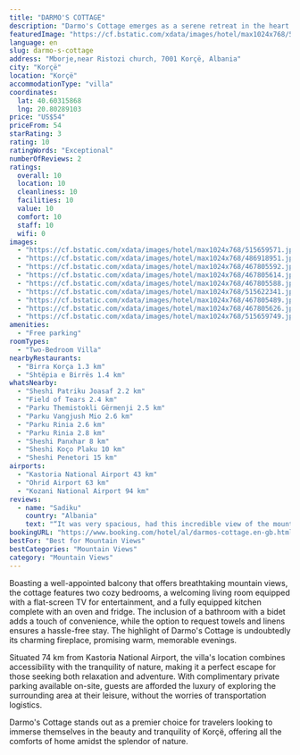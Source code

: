 ```yaml
---
title: "DARMO'S COTTAGE"
description: "Darmo's Cottage emerges as a serene retreat in the heart of Korçë, offering guests a unique blend of comfort and scenic beauty."
featuredImage: "https://cf.bstatic.com/xdata/images/hotel/max1024x768/515659571.jpg?k=1bc024a596207aa323c5f22a21a24ee77def9285f9805bc6343778f3f1cc1443&o=&hp=1"
language: en
slug: darmo-s-cottage
address: "Mborje,near Ristozi church, 7001 Korçë, Albania"
city: "Korçë"
location: "Korçë"
accommodationType: "villa"
coordinates:
  lat: 40.60315868
  lng: 20.80289103
price: "US$54"
priceFrom: 54
starRating: 3
rating: 10
ratingWords: "Exceptional"
numberOfReviews: 2
ratings:
  overall: 10
  location: 10
  cleanliness: 10
  facilities: 10
  value: 10
  comfort: 10
  staff: 10
  wifi: 0
images:
  - "https://cf.bstatic.com/xdata/images/hotel/max1024x768/515659571.jpg?k=1bc024a596207aa323c5f22a21a24ee77def9285f9805bc6343778f3f1cc1443&o=&hp=1"
  - "https://cf.bstatic.com/xdata/images/hotel/max1024x768/486918951.jpg?k=c929f9705773ca44ba73d94b8628bbb015975babdcad81732ef44e5b8b18cc77&o=&hp=1"
  - "https://cf.bstatic.com/xdata/images/hotel/max1024x768/467805592.jpg?k=189dbb998d17d1e3ad1b3e0d6a456aa556690520d90b738faff7d33ebbcb7a8d&o=&hp=1"
  - "https://cf.bstatic.com/xdata/images/hotel/max1024x768/467805614.jpg?k=9f3dbc448744f3d1367627b75a3809cc83ca8113a8f7f2ff20fc09afce275de4&o=&hp=1"
  - "https://cf.bstatic.com/xdata/images/hotel/max1024x768/467805588.jpg?k=263451f052e44048929e4bba7ca611eee6c4aa787dd138fdd58853d39067d9ea&o=&hp=1"
  - "https://cf.bstatic.com/xdata/images/hotel/max1024x768/515622341.jpg?k=087395adefcce03f603740c2ccfaf96771e3ac4134d0a7f21956846a14944065&o=&hp=1"
  - "https://cf.bstatic.com/xdata/images/hotel/max1024x768/467805489.jpg?k=810fa1388a6c4b183175ff786933d6f8c6e1aa2ae893cdd838e678ecc40be63f&o=&hp=1"
  - "https://cf.bstatic.com/xdata/images/hotel/max1024x768/467805626.jpg?k=47e63e99eb4d0e03e31c82066e13a90484f0e3eb36978d564456513bdb886b33&o=&hp=1"
  - "https://cf.bstatic.com/xdata/images/hotel/max1024x768/515659749.jpg?k=ddccd68e429a8d977d30cb8f4736a0f22fdfc2fa44e6bc03a48ab01a21a3de53&o=&hp=1"
amenities:
  - "Free parking"
roomTypes:
  - "Two-Bedroom Villa"
nearbyRestaurants:
  - "Birra Korça 1.3 km"
  - "Shtëpia e Birrës 1.4 km"
whatsNearby:
  - "Sheshi Patriku Joasaf 2.2 km"
  - "Field of Tears 2.4 km"
  - "Parku Themistokli Gërmenji 2.5 km"
  - "Parku Vangjush Mio 2.6 km"
  - "Parku Rinia 2.6 km"
  - "Parku Rinia 2.8 km"
  - "Sheshi Panxhar 8 km"
  - "Sheshi Koço Plaku 10 km"
  - "Sheshi Penetori 15 km"
airports:
  - "Kastoria National Airport 43 km"
  - "Ohrid Airport 63 km"
  - "Kozani National Airport 94 km"
reviews:
  - name: "Sadiku"
    country: "Albania"
    text: "“It was very spacious, had this incredible view of the mountain, where you could feel your lungs have this “sip” of fresh air. Also, when you got inside of the house, it had this heartwarming feeling, nostalgic up to some point like you were about...”"
bookingURL: "https://www.booking.com/hotel/al/darmos-cottage.en-gb.html?aid=8035640"
bestFor: "Best for Mountain Views"
bestCategories: "Mountain Views"
category: "Mountain Views"
---
```


Boasting a well-appointed balcony that offers breathtaking mountain views, the cottage features two cozy bedrooms, a welcoming living room equipped with a flat-screen TV for entertainment, and a fully equipped kitchen complete with an oven and fridge. The inclusion of a bathroom with a bidet adds a touch of convenience, while the option to request towels and linens ensures a hassle-free stay. The highlight of Darmo's Cottage is undoubtedly its charming fireplace, promising warm, memorable evenings.

Situated 74 km from Kastoria National Airport, the villa's location combines accessibility with the tranquility of nature, making it a perfect escape for those seeking both relaxation and adventure. With complimentary private parking available on-site, guests are afforded the luxury of exploring the surrounding area at their leisure, without the worries of transportation logistics.

Darmo's Cottage stands out as a premier choice for travelers looking to immerse themselves in the beauty and tranquility of Korçë, offering all the comforts of home amidst the splendor of nature.